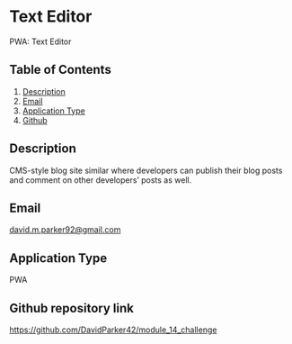 # Text Editor
  PWA: Text Editor
  
  ## Table of Contents
  1. [Description](#description)
  2. [Email](#email)
  3. [Application Type](#application-type)
  4. [Github](#github)

  ## Description
CMS-style blog site similar where developers can publish their blog posts and comment on other developers’ posts as well.


  ## Email
  david.m.parker92@gmail.com

  ## Application Type
  PWA

  ## Github repository link
  https://github.com/DavidParker42/module_14_challenge
